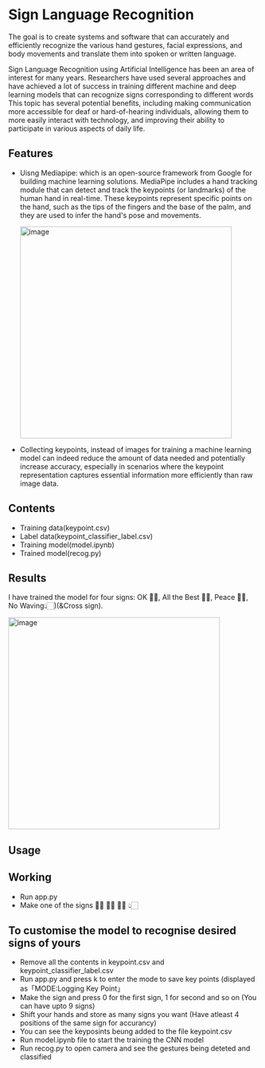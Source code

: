 # Sign Language Recognition
The goal is to create systems and software that can accurately and efficiently recognize the various hand gestures, facial expressions, and body movements and translate them into spoken or written language. 

Sign Language Recognition using Artificial Intelligence has been an area of interest for many years. Researchers have used several approaches and have achieved a lot of success in training different machine and deep learning models that can recognize signs corresponding to different words
This topic has several potential benefits, including making communication more accessible for deaf or hard-of-hearing individuals, allowing them to more easily interact with technology, and improving their ability to participate in various aspects of daily life.


## Features
- Uisng Mediapipe: which is an open-source framework from Google for building machine learning solutions. MediaPipe includes a hand tracking module that can detect and track the keypoints (or landmarks) of the human hand in real-time. These keypoints represent specific points on the hand, such as the tips of the fingers and the base of the palm, and they are used to infer the hand's pose and movements.
  
  <img width="425" alt="image" src="https://github.com/Abiramashree/Sign_Language_Recog/assets/100403590/9c262def-2f0d-4347-836c-2e090ff036c7">
- Collecting keypoints, instead of images for training a machine learning model can indeed reduce the amount of data needed and potentially increase accuracy, especially in scenarios where the keypoint representation captures essential information more efficiently than raw image data.


## Contents
- Training data(keypoint.csv)
- Label data(keypoint_classifier_label.csv)
- Training model(model.ipynb)
- Trained model(recog.py)


## Results
I have trained the model for four signs: OK 👌🏻, All the Best 👍🏻, Peace ✌🏻, No Waving👆🏻)(&Cross sign).

<img width="425" alt="image" src="https://github.com/Abiramashree/Sign_Language_Recog/assets/100403590/3cd8b3e8-9088-4d58-a708-cec22e0880c0">


## Usage
## Working
- Run app.py
- Make one of the signs 👍🏻 👌🏻 👍🏻 👆🏻
  
## To customise the model to recognise desired signs of yours 
- Remove all the contents in keypoint.csv and keypoint_classifier_label.csv
- Run app.py and press k to enter the mode to save key points (displayed as「MODE:Logging Key Point」
- Make the sign and press 0 for the first sign, 1 for second and so on (You can have upto 9 signs)
- Shift your hands and store as many signs you want (Have atleast 4 positions of the same sign for accurancy)
- You can see the keyposints beung added to the file keypoint.csv
- Run model.ipynb file to start the training the CNN model
- Run recog.py to open camera and see the gestures being deteted and classified   
